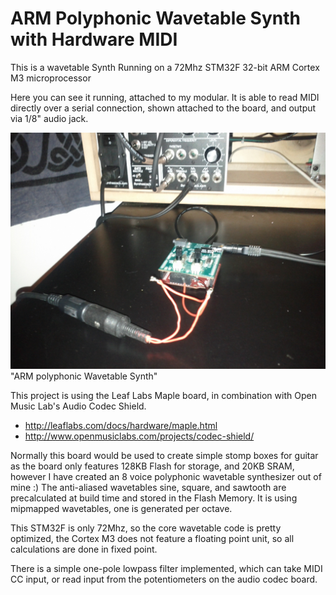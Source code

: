 # ARM Polyphonic Wavetable Synth with Hardware MIDI

This is a wavetable Synth Running on a 72Mhz STM32F 32-bit ARM Cortex M3 microprocessor

Here you can see it running, attached to my modular.  It is able to read MIDI 
directly over a serial connection, shown attached to the board, and output via 1/8"
audio jack.

![ARM Polyphonic Wavetable Synth](arm_synth.jpg) "ARM polyphonic Wavetable Synth"

This project is using the Leaf Labs Maple board, in combination with Open Music Lab's 
Audio Codec Shield.

* http://leaflabs.com/docs/hardware/maple.html
* http://www.openmusiclabs.com/projects/codec-shield/

Normally this board would be used to create simple stomp boxes for guitar as the board
only features 128KB Flash for storage, and 20KB SRAM, however I have created an 8 voice
polyphonic wavetable synthesizer out of mine :)  The anti-aliased wavetables sine, square,
and sawtooth are precalculated at build time and stored in the Flash Memory.  It is using
mipmapped wavetables, one is generated per octave.

This STM32F is only 72Mhz, so the core wavetable code is pretty optimized, the Cortex M3 
does not feature a floating point unit, so all calculations are done in fixed point.

There is a simple one-pole lowpass filter implemented, which can take MIDI CC input, or
read input from the potentiometers on the audio codec board.
